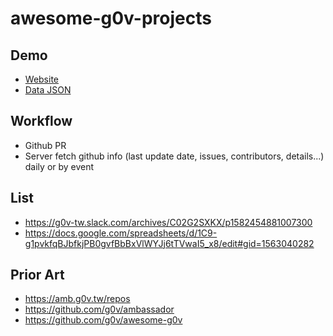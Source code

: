 # awesome-g0v-projects

## Demo

- [Website](http://awesome-g0v-projects-dev-website.s3-website-us-east-1.amazonaws.com/)
- [Data JSON](https://awesome-g0v-projects-dev-data.s3.amazonaws.com/data.json)

## Workflow

- Github PR
- Server fetch github info (last update date, issues, contributors, details...) daily or by event

## List

- https://g0v-tw.slack.com/archives/C02G2SXKX/p1582454881007300
- https://docs.google.com/spreadsheets/d/1C9-g1pvkfqBJbfkjPB0gvfBbBxVlWYJj6tTVwaI5_x8/edit#gid=1563040282


## Prior Art

- https://amb.g0v.tw/repos
- https://github.com/g0v/ambassador
- https://github.com/g0v/awesome-g0v
